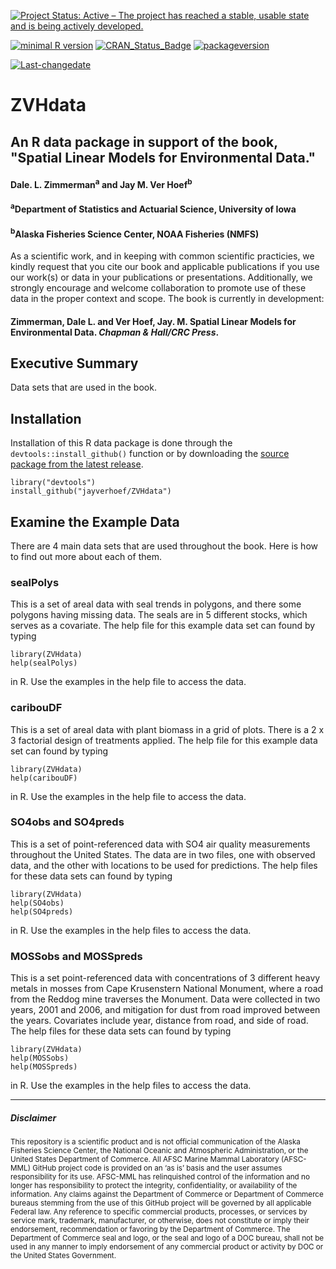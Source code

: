 [![Project Status: Active – The project has reached a stable, usable state and is being actively developed.](http://www.repostatus.org/badges/latest/active.svg)](http://www.repostatus.org/#active)

[![minimal R version](https://img.shields.io/badge/R%3E%3D-3.6.3-6666ff.svg)](https://cran.r-project.org/) [![CRAN\_Status\_Badge](http://www.r-pkg.org/badges/version/kotzeb0912)](https://cran.r-project.org/package=kotzeb0912) [![packageversion](https://img.shields.io/badge/Package%20version-1.0.0-orange.svg?style=flat-square)](commits/master)

[![Last-changedate](https://img.shields.io/badge/last%20change-2020--7--13-yellowgreen.svg)](/commits/master)

# ZVHdata 
## An R data package in support of the book, "Spatial Linear Models for Environmental Data." 

#### Dale. L. Zimmerman<sup>a</sup> and Jay M. Ver Hoef<sup>b</sup> 

#### <sup>a</sup>Department of Statistics and Actuarial Science, University of Iowa
#### <sup>b</sup>Alaska Fisheries Science Center, NOAA Fisheries (NMFS) 

As a scientific work, and in keeping with common scientific practicies, we kindly request that you cite our book and applicable publications if you use our work(s) or data in your publications or presentations. Additionally, we strongly encourage and welcome collaboration to promote use of these data in the proper context and scope.  The book is currently in development:

#### Zimmerman, Dale L. and Ver Hoef, Jay. M. Spatial Linear Models for Environmental Data.  *Chapman & Hall/CRC Press*.


Executive Summary
-----------------

Data sets that are used in the book.

Installation
------------

Installation of this R data package is done through the `devtools::install_github()` function or by downloading the [source package from the latest release](https://github.com/jayverhoef/ZVHdata).

```
library("devtools")
install_github("jayverhoef/ZVHdata")
```

Examine the Example Data
------------------------

There are 4 main data sets that are used throughout the book. Here is how to find out more about each of them.

### sealPolys

This is a set of areal data with seal trends in polygons, and there some polygons having missing data.  The seals are in 5 different stocks, which serves as a covariate. The help file for this example data set can found by typing

```
library(ZVHdata)
help(sealPolys)
```
in R. Use the examples in the help file to access the data. 

### caribouDF

This is a set of areal data with plant biomass in a grid of plots.  There is a 2 x 3 factorial design of treatments applied. The help file for this example data set can found by typing

```
library(ZVHdata)
help(caribouDF)
```
in R. Use the examples in the help file to access the data. 

### SO4obs and SO4preds

This is a set of point-referenced data with SO4 air quality measurements throughout the United States.  The data are in two files, one with observed data, and the other with locations to be used for predictions. The help files for these data sets can found by typing

```
library(ZVHdata)
help(SO4obs)
help(SO4preds)
```
in R. Use the examples in the help files to access the data. 

### MOSSobs and MOSSpreds

This is a set point-referenced data with concentrations of 3 different heavy metals in mosses from Cape Krusenstern National Monument, where a road from the Reddog mine traverses the Monument.  Data were collected in two years, 2001 and 2006, and mitigation for dust from road improved between the years. Covariates include year, distance from road, and side of road.   The help files for these data sets can found by typing

```
library(ZVHdata)
help(MOSSobs)
help(MOSSpreds)
```
in R. Use the examples in the help files to access the data. 


-------------
##### Disclaimer

<sub>This repository is a scientific product and is not official communication of the Alaska Fisheries Science Center, the National Oceanic and Atmospheric Administration, or the United States Department of Commerce. All AFSC Marine Mammal Laboratory (AFSC-MML) GitHub project code is provided on an ‘as is’ basis and the user assumes responsibility for its use. AFSC-MML has relinquished control of the information and no longer has responsibility to protect the integrity, confidentiality, or availability of the information. Any claims against the Department of Commerce or Department of Commerce bureaus stemming from the use of this GitHub project will be governed by all applicable Federal law. Any reference to specific commercial products, processes, or services by service mark, trademark, manufacturer, or otherwise, does not constitute or imply their endorsement, recommendation or favoring by the Department of Commerce. The Department of Commerce seal and logo, or the seal and logo of a DOC bureau, shall not be used in any manner to imply endorsement of any commercial product or activity by DOC or the United States Government.</sub>
